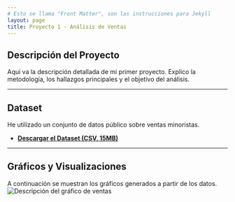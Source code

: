 ```yaml
---
# Esto se llama "Front Matter", son las instrucciones para Jekyll
layout: page
title: Proyecto 1 - Análisis de Ventas
---
```


## Descripción del Proyecto

Aquí va la descripción detallada de mi primer proyecto. Explico la metodología, los hallazgos principales y el objetivo del análisis.

---

## Dataset

He utilizado un conjunto de datos público sobre ventas minoristas.

* **[Descargar el Dataset (CSV, 15MB)](./assets/datasets/ventas_2024.csv)**

---

## Gráficos y Visualizaciones

A continuación se muestran los gráficos generados a partir de los datos.
![Descripción del gráfico de ventas](./assets/images/grafico_ventas.png)